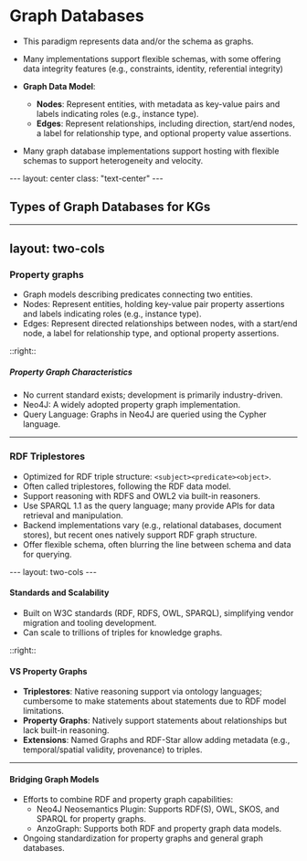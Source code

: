 # Graph Databases

<v-clicks>

- This paradigm represents data and/or the schema as graphs.
- Many implementations support flexible schemas, with some offering data integrity features (e.g., constraints, identity, referential integrity)

- **Graph Data Model**:
    - **Nodes**: Represent entities, with metadata as key-value pairs and labels indicating roles (e.g., instance type).
    - **Edges**: Represent relationships, including direction, start/end nodes, a label for relationship type, and optional property value assertions.
- Many graph database implementations support hosting with flexible schemas to support heterogeneity and velocity.
</v-clicks>
---
layout: center
class: "text-center"
---

## Types of Graph Databases for KGs

<!-- - Property graphs
- RDF triplestores -->

---
layout: two-cols
---

### Property graphs
<v-clicks>

- Graph models describing predicates connecting two entities.
- Nodes: Represent entities, holding key-value pair property assertions and labels indicating roles (e.g., instance type).
- Edges: Represent directed relationships between nodes, with a start/end node, a label for relationship type, and optional property assertions.
</v-clicks>

::right::
<v-click>

##### Property Graph Characteristics
</v-click>

<v-clicks>

- No current standard exists; development is primarily industry-driven.
- Neo4J: A widely adopted property graph implementation.
- Query Language: Graphs in Neo4J are queried using the Cypher language.
</v-clicks>

---

### RDF Triplestores

<v-clicks>

- Optimized for RDF triple structure: `<subject><predicate><object>`.
- Often called triplestores, following the RDF data model.
- Support reasoning with RDFS and OWL2 via built-in reasoners.
- Use SPARQL 1.1 as the query language; many provide APIs for data retrieval and manipulation.
- Backend implementations vary (e.g., relational databases, document stores), but recent ones natively support RDF graph structure.
- Offer flexible schema, often blurring the line between schema and data for querying.

</v-clicks>
---
layout: two-cols 
---

<v-click> 

#### Standards and Scalability

 </v-click>
<v-clicks>


- Built on W3C standards (RDF, RDFS, OWL, SPARQL), simplifying vendor migration and tooling development.
- Can scale to trillions of triples for knowledge graphs.
</v-clicks>
::right::

<v-click>

#### VS Property Graphs
</v-click>
<v-clicks>

- **Triplestores**: Native reasoning support via ontology languages; cumbersome to make statements about statements due to RDF model limitations.
- **Property Graphs**: Natively support statements about relationships but lack built-in reasoning.
- **Extensions**: Named Graphs and RDF-Star allow adding metadata (e.g., temporal/spatial validity, provenance) to triples.
</v-clicks>

--- 

#### Bridging Graph Models

<v-clicks>

- Efforts to combine RDF and property graph capabilities:
    - Neo4J Neosemantics Plugin: Supports RDF(S), OWL, SKOS, and SPARQL for property graphs.
    - AnzoGraph: Supports both RDF and property graph data models.
- Ongoing standardization for property graphs and general graph databases.


</v-clicks>
